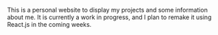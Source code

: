 This is a personal website to display my projects and some information about me. It is currently a work in progress, and I plan to remake it using React.js in the coming weeks.
